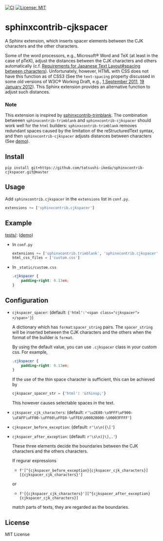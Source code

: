 [![CI](https://github.com/tatsushi-ikeda/sphinxcontrib-cjkspacer/actions/workflows/main.yml/badge.svg)](https://github.com/tatsushi-ikeda/sphinxcontrib-cjkspacer/actions/workflows/main.yml)
[![License: MIT](https://img.shields.io/badge/License-MIT-yellow.svg)](https://opensource.org/licenses/MIT)

# sphinxcontrib-cjkspacer
A Sphinx extension, which inserts spacer elements between the CJK characters and the other characters.

Some of the word processors, e.g., Microsoft® Word and TeX (at least in the case of pTeX), adjust the distances between the CJK characters and others automatically (c.f. [Requirements for Japanese Text Layout#spacing between characters](https://www.w3.org/TR/jlreq/#spacing_between_characters)).
Unfortunately, however, HTML with CSS does not have this function as of CSS3 (See the `text-spacing` property discussed in some old versions of W3C® Working Draft, e.g., [1 September 2011](https://www.w3.org/TR/2011/WD-css3-text-20110901/), [19 January 2012](https://www.w3.org/TR/2012/WD-css3-text-20120119/)).
This Sphinx extension provides an alternative function to adjust such distances.

### Note

This extension is inspired by [sphinxcontrib-trimblank](https://github.com/amedama41/sphinxcontrib-trimblank).
The combination betweeen `sphinxcontrib-trimblank` and `sphinxcontrib-cjkspacer` should work well for the `html` builders:
`sphinxcontrib-trimblank` removes redundant spaces caused by the limitation of the reStructuredText syntax, and then `sphinxcontrib-cjkspacer` adjusts distances between characters (See [demo](https://tatsushi-ikeda.github.io/sphinxcontrib-cjkspacer/)).

## Install

```
pip install git+https://github.com/tatsushi-ikeda/sphinxcontrib-cjkspacer.git@master
```

## Usage

Add `sphinxcontrib.cjkspacer` in the `extensions` list in `conf.py`.

```Python
extensions += ['sphinxcontrib.cjkspacer']
```

## Example
[tests/](https://github.com/tatsushi-ikeda/sphinxcontrib-cjkspacer/tree/master/tests): ([demo](https://tatsushi-ikeda.github.io/sphinxcontrib-cjkspacer/))

- In `conf.py`

    ```Python
    extensions += ['sphinxcontrib.trimblank', 'sphinxcontrib.cjkspacer']
    html_css_files = ['custom.css']
    ```
    
- In `_static/custom.css`

    ```CSS
    .cjkspacer {
        padding-right: 0.13em;
    }
    ```

## Configuration

- `cjkspacer_spacer`: (default: `{'html':'<span class="cjkspacer"></span>'}`)
  
    A dictionary which has `format`:`spacer_string` pairs.
    The `spacer_string` will be inserted between the CJK characters and the others when the format of the builder is `format`.

    By using the default value, you can use `.cjkspacer` class in your custom css. 
    For example,
    ```css
    .cjkspacer {
        padding-right: 0.13em;
    }
    ```
    
    If the use of the thin space character is sufficient, this can be achieved by
    ```Python
    cjkspacer_spacer_str = {'html': '&thinsp;'}
    ```
    This however causes selectable spaces in the text.

- `cjkspacer_cjk_characters`: (default: `r'\u2E80-\u9FFF\uF900-\uFAFF\uFF00-\uFF60\uFFE0-\uFFE6\U00020000-\U0003FFFF'`)

- `cjkspacer_before_exception`: (default: `r'\s\n({\['`)

- `cjkspacer_after_exception`: (default: `r'\s\n)}\],.'`)
    
    These three elements decide the boundaries between the CJK characters and the others characters.
    
    If regurar expressions
    
    -  `f'[^{cjkspacer_before_exception}{cjkspacer_cjk_characters}][{cjkspacer_cjk_characters}']`

    or 

    -  `f'[{cjkspacer_cjk_characters}'][^{cjkspacer_after_exception}{cjkspacer_cjk_characters}]`
    
    match parts of texts, they are regarded as the boundaries.

## License

MIT License

